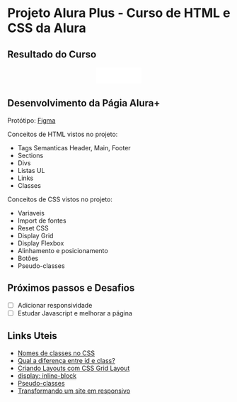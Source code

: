 # Projeto Alura Plus - Curso de HTML e CSS da Alura

## Resultado do Curso

<div align="center">

[![Alura+](assets/Logo.png)](https://brunogenerali.github.io/alura_plus/)

</div>

## Desenvolvimento da Págia Alura+  

Protótipo: [Figma](https://www.figma.com/file/tFDVyNuKhrT2G03k2dCstW/Alura-Plus---Layout?node-id=1%3A77)

Conceitos de HTML vistos no projeto:

- Tags Semanticas Header, Main, Footer
- Sections
- Divs
- Listas UL
- Links  
- Classes

Conceitos de CSS vistos no projeto:

- Variaveis
- Import de fontes
- Reset CSS
- Display Grid
- Display Flexbox
- Alinhamento e posicionamento
- Botões
- Pseudo-classes

## Próximos passos e Desafios

- [ ] Adicionar responsividade
- [ ] Estudar Javascript e melhorar a página

## Links Uteis

- [Nomes de classes no CSS](https://www.alura.com.br/artigos/nomes-de-classes-no-css)  
- [Qual a diferença entre id e class?](https://www.alura.com.br/artigos/qual-diferenca-entre-id-e-class)
- [Criando Layouts com CSS Grid Layout](https://www.alura.com.br/artigos/criando-layouts-com-css-grid-layout)
- [display: inline-block](https://medium.com/collabcode/pare-de-chutar-e-aprenda-como-funciona-o-display-inline-block-4e6cba2f19d4)
- [Pseudo-classes](https://developer.mozilla.org/pt-BR/docs/Web/CSS/Pseudo-classes)
- [Transformando um site em responsivo](https://cursos.alura.com.br/extra/alura-mais/transformando-um-site-em-responsivo-c1601)